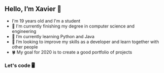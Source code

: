## Hello, I’m Xavier 👋
- I'm 19 years old and I'm a student 
- 👀 I'm currently finishing my degree in computer science and engineering
- 🌱 I’m currently learning Python and Java
- 💞️ I’m looking to improve my skills as a developer and learn together with other people
- 🍀 My goal for 2020 is to create a good portfolio of projects

### Let's code 🖥️ 



<!---
xavisampaio19/xavisampaio19 is a ✨ special ✨ repository because its `README.md` (this file) appears on your GitHub profile.
You can click the Preview link to take a look at your changes.
--->
